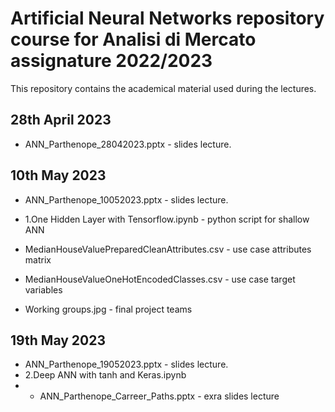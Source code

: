 # Artificial Neural Networks repository course for Analisi di Mercato assignature 2022/2023

This repository contains the academical material used during the lectures. 


## 28th April 2023
* ANN_Parthenope_28042023.pptx - slides lecture. 

## 10th May 2023
* ANN_Parthenope_10052023.pptx - slides lecture. 

* 1.One Hidden Layer with Tensorflow.ipynb - python script for shallow ANN
* MedianHouseValuePreparedCleanAttributes.csv - use case attributes matrix
* MedianHouseValueOneHotEncodedClasses.csv - use case target variables
*  Working groups.jpg - final project teams

## 19th May 2023
* ANN_Parthenope_19052023.pptx - slides lecture. 
* 2.Deep ANN with tanh and Keras.ipynb
* * ANN_Parthenope_Carreer_Paths.pptx - exra slides lecture
